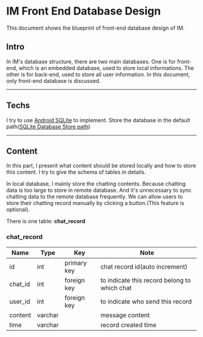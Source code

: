 # IM Front End Database Design

This document shows the blueprint of front-end database design of IM.

## Intro

In IM's database structure, there are two main databases. One is for front-end, which is an embedded database, used to store local informations. The other is for back-end, used to store all user information. In this document, only front-end database is discussed.

---

## Techs

I try to use [Android SQLite](https://www.tutorialspoint.com/android/android_sqlite_database.htm) to implement. Store the database in the default path([SQLite Database Store path](https://blog.csdn.net/brucezcg/article/details/10208979))

---

## Content 

In this part, I present what content should be stored locally and how to store this content. I try to give the schema of tables in details.

In local database, I mainly store the chatting contents. Because chatting data is too large to store in remote database. And it's unnecessary to sync chatting data to the remote database frequently. We can allow users to store their chatting record manually by clicking a button.(This feature is optional).

There is one table: **chat_record**

### chat_record

| Name    | Type    | Key         | Note                                         |
| ------- | ------- | ----------- | -------------------------------------------- |
| id      | int     | primary key | chat record id(auto increment)               |
| chat_id | int     | foreign key | to indicate this record belong to which chat |
| user_id | int     | foreign key | to indicate who send this record             |
| content | varchar |             | message content                              |
| time    | varchar |             | record created time                          |

